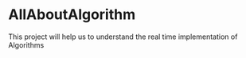 # AllAboutAlgorithm
This project will help us to understand the real time implementation of Algorithms
